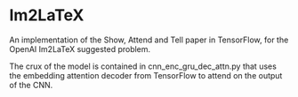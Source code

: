 # Im2LaTeX
An implementation of the Show, Attend and Tell paper in TensorFlow, for the OpenAI Im2LaTeX suggested problem.

The crux of the model is contained in cnn_enc_gru_dec_attn.py that uses the embedding attention decoder from TensorFlow to attend on the output of the CNN.
